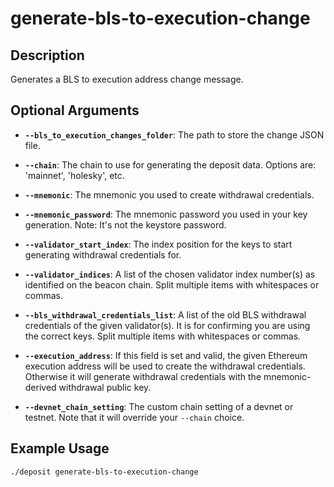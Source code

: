 # generate-bls-to-execution-change

## Description
Generates a BLS to execution address change message.

## Optional Arguments

- **`--bls_to_execution_changes_folder`**: The path to store the change JSON file.

- **`--chain`**: The chain to use for generating the deposit data. Options are: 'mainnet', 'holesky', etc.

- **`--mnemonic`**: The mnemonic you used to create withdrawal credentials.

- **`--mnemonic_password`**: The mnemonic password you used in your key generation. Note: It's not the keystore password.

- **`--validator_start_index`**: The index position for the keys to start generating withdrawal credentials for.

- **`--validator_indices`**: A list of the chosen validator index number(s) as identified on the beacon chain. Split multiple items with whitespaces or commas.

- **`--bls_withdrawal_credentials_list`**: A list of the old BLS withdrawal credentials of the given validator(s). It is for confirming you are using the correct keys. Split multiple items with whitespaces or commas.

- **`--execution_address`**: If this field is set and valid, the given Ethereum execution address will be used to create the withdrawal credentials. Otherwise it will generate withdrawal credentials with the mnemonic-derived withdrawal public key.

- **`--devnet_chain_setting`**: The custom chain setting of a devnet or testnet. Note that it will override your `--chain` choice.

## Example Usage

```sh
./deposit generate-bls-to-execution-change
```
